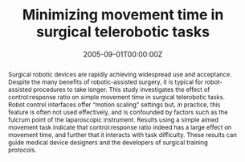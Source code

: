---
title: "Minimizing movement time in surgical telerobotic tasks"
authors:
- Alex-Cao
date: "2005-09-01T00:00:00Z"
doi: "https://doi.org/10.1177%2F154193120504901121"

# Schedule page publish date (NOT publication's date).
publishDate: "2020-08-18T00:00:00Z"

# Publication type.
# Legend: 0 = Uncategorized; 1 = Conference paper; 2 = Journal article;
# 3 = Preprint / Working Paper; 4 = Report; 5 = Book; 6 = Book section;
# 7 = Thesis; 8 = Patent
publication_types: ["2"]

# Publication name and optional abbreviated publication name.
publication: Proceedings of the Human Factors and Ergonomics Society Annual Meeting
publication_short: Proc Hum Factors Ergon Soc Annu Meet

abstract: "Surgical robotic devices are rapidly achieving widespread use and acceptance. Despite the many benefits of robotic-assisted surgery, it is typical for robot-assisted procedures to take longer. This study investigates the effect of control:response ratio on simple movement time in surgical telerobotic tasks. Robot control interfaces offer “motion scaling” settings but, in practice, this feature is often not used effectively, and is confounded by factors such as the fulcrum point of the laparoscopic instrument. Results using a simple aimed movement task indicate that control:response ratio indeed has a large effect on movement time, and further that it interacts with task difficulty. These results can guide medical device designers and the developers of surgical training protocols."

# Summary. An optional shortened abstract.
# summary: Lorem ipsum dolor sit amet, consectetur adipiscing elit. Duis posuere tellus ac convallis placerat. Proin tincidunt magna sed ex sollicitudin condimentum.

tags:
- Surgical robotics
- Robotic-assisted surgery
- Telerobotics
- Motion scaling

featured: false

links:
- name: Online Access
  url: https://journals.sagepub.com/doi/10.1177/154193120504901121
# url_pdf: 
# url_code: '#'
# url_dataset: '#'
# url_poster: '#'
# url_project: ''
# url_slides: ''
# url_source: '#'
# url_video: '#'

# Featured image
# To use, add an image named `featured.jpg/png` to your page's folder. 
# image:
#   caption: ''
#   focal_point: ""
#   preview_only: false

# Associated Projects (optional).
#   Associate this publication with one or more of your projects.
#   Simply enter your project's folder or file name without extension.
#   E.g. `internal-project` references `content/project/internal-project/index.md`.
#   Otherwise, set `projects: []`.
# projects:


# Slides (optional).
#   Associate this publication with Markdown slides.
#   Simply enter your slide deck's filename without extension.
#   E.g. `slides: "example"` references `content/slides/example/index.md`.
#   Otherwise, set `slides: ""`.
slides: ""
---